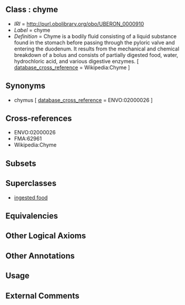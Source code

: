 
## Class : chyme

 * *IRI* = http://purl.obolibrary.org/obo/UBERON_0000910
 * *Label* = chyme
 * *Definition* = Chyme is a bodily fluid consisting of a liquid substance found in the stomach before passing through the pyloric valve and entering the duodenum. It results from the mechanical and chemical breakdown of a bolus and consists of partially digested food, water, hydrochloric acid, and various digestive enzymes. [ [database_cross_reference](../../ef/oboInOwl#hasDbXref.md) = Wikipedia:Chyme ]

## Synonyms

 * chymus [ [database_cross_reference](../../ef/oboInOwl#hasDbXref.md) = ENVO:02000026 ]

## Cross-references

 * ENVO:02000026
 * FMA:62961
 * Wikipedia:Chyme

## Subsets


## Superclasses

 * [ingested food](../../UBERON/12/UBERON_0012112.md)

## Equivalencies


## Other Logical Axioms


## Other Annotations


## Usage


## External Comments

